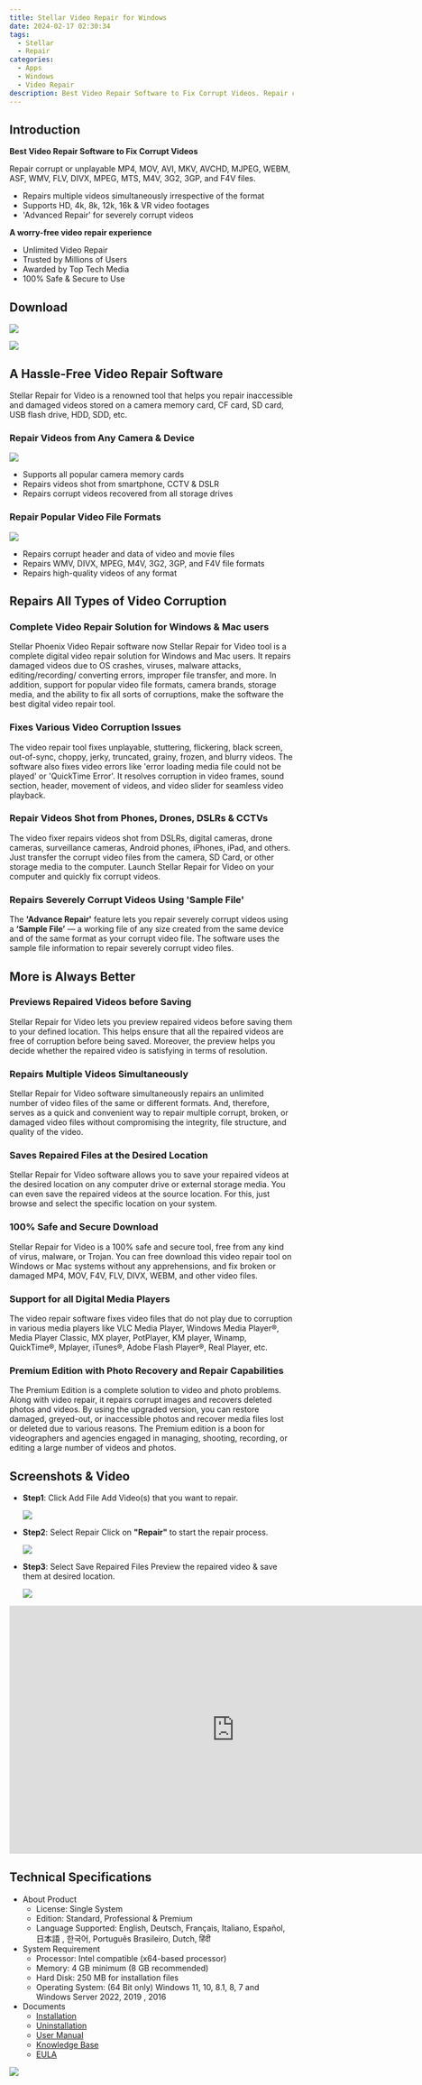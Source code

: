 ```yaml
---
title: Stellar Video Repair for Windows
date: 2024-02-17 02:30:34
tags: 
  - Stellar
  - Repair
categories: 
  - Apps
  - Windows
  - Video Repair
description: Best Video Repair Software to Fix Corrupt Videos. Repair corrupt or unplayable MP4, MOV, AVI, MKV, AVCHD, MJPEG, WEBM, ASF, WMV, FLV, DIVX, MPEG, MTS, M4V, 3G2, 3GP, and F4V files.
---
```


## Introduction

**Best Video Repair Software to Fix Corrupt Videos**

Repair corrupt or unplayable MP4, MOV, AVI, MKV, AVCHD, MJPEG, WEBM, ASF, WMV, FLV, DIVX, MPEG, MTS, M4V, 3G2, 3GP, and F4V files.

- Repairs multiple videos simultaneously irrespective of the format
- Supports HD, 4k, 8k, 12k, 16k & VR video footages
- 'Advanced Repair' for severely corrupt videos

**A worry-free video repair experience**

- Unlimited Video Repair
- Trusted by Millions of Users
- Awarded by Top Tech Media
- 100% Safe & Secure to Use


## Download

[![](/images/apps/stellar/stellar-repair-for-video/logo/win.png)](https://secure.2checkout.com/order/cart.php?PRODS=4728004&QTY=1&AFFILIATE=108875)

[![](/images/common/buy-download-win.png)](https://secure.2checkout.com/order/cart.php?PRODS=4728004&QTY=1&AFFILIATE=108875)

## A Hassle-Free Video Repair Software

Stellar Repair for Video is a renowned tool that helps you repair inaccessible and damaged videos stored on a camera memory card, CF card, SD card, USB flash drive, HDD, SDD, etc. 

### Repair Videos from Any Camera & Device

![](/images/apps/stellar/stellar-repair-for-video/page/man-with-laptop-storage-devices.png)

- Supports all popular camera memory cards
- Repairs videos shot from smartphone, CCTV & DSLR
- Repairs corrupt videos recovered from all storage drives

### Repair Popular Video File Formats

![](/images/apps/stellar/stellar-repair-for-video/page/man-with-laptop-file-types.png)


- Repairs corrupt header and data of video and movie files
- Repairs WMV, DIVX, MPEG, M4V, 3G2, 3GP, and F4V file formats
- Repairs high-quality videos of any format

## Repairs All Types of Video Corruption

### Complete Video Repair Solution for Windows & Mac users

Stellar Phoenix Video Repair software now Stellar Repair for Video tool is a complete digital video repair solution for Windows and Mac users. It repairs damaged videos due to OS crashes, viruses, malware attacks, editing/recording/ converting errors, improper file transfer, and more. In addition, support for popular video file formats, camera brands, storage media, and the ability to fix all sorts of corruptions, make the software the best digital video repair tool.

### Fixes Various Video Corruption Issues

The video repair tool fixes unplayable, stuttering, flickering, black screen, out-of-sync, choppy, jerky, truncated, grainy, frozen, and blurry videos. The software also fixes video errors like 'error loading media file could not be played' or 'QuickTime Error'. It resolves corruption in video frames, sound section, header, movement of videos, and video slider for seamless video playback.

### Repair Videos Shot from Phones, Drones, DSLRs & CCTVs

The video fixer repairs videos shot from DSLRs, digital cameras, drone cameras, surveillance cameras, Android phones, iPhones, iPad, and others. Just transfer the corrupt video files from the camera, SD Card, or other storage media to the computer. Launch Stellar Repair for Video on your computer and quickly fix corrupt videos.

### Repairs Severely Corrupt Videos Using 'Sample File'

The **'Advance Repair'** feature lets you repair severely corrupt videos using a **‘Sample File’** — a working file of any size created from the same device and of the same format as your corrupt video file. The software uses the sample file information to repair severely corrupt video files.


## More is Always Better

### Previews Repaired Videos before Saving

Stellar Repair for Video lets you preview repaired videos before saving them to your defined location. This helps ensure that all the repaired videos are free of corruption before being saved. Moreover, the preview helps you decide whether the repaired video is satisfying in terms of resolution.

### Repairs Multiple Videos Simultaneously

Stellar Repair for Video software simultaneously repairs an unlimited number of video files of the same or different formats. And, therefore, serves as a quick and convenient way to repair multiple corrupt, broken, or damaged video files without compromising the integrity, file structure, and quality of the video.

### Saves Repaired Files at the Desired Location

Stellar Repair for Video software allows you to save your repaired videos at the desired location on any computer drive or external storage media. You can even save the repaired videos at the source location. For this, just browse and select the specific location on your system.

### 100% Safe and Secure Download

Stellar Repair for Video is a 100% safe and secure tool, free from any kind of virus, malware, or Trojan. You can free download this video repair tool on Windows or Mac systems without any apprehensions, and fix broken or damaged MP4, MOV, F4V, FLV, DIVX, WEBM, and other video files.

### Support for all Digital Media Players

The video repair software fixes video files that do not play due to corruption in various media players like VLC Media Player, Windows Media Player®, Media Player Classic, MX player, PotPlayer, KM player, Winamp, QuickTime®, Mplayer, iTunes®, Adobe Flash Player®, Real Player, etc.

### Premium Edition with Photo Recovery and Repair Capabilities

The Premium Edition is a complete solution to video and photo problems. Along with video repair, it repairs corrupt images and recovers deleted photos and videos. By using the upgraded version, you can restore damaged, greyed-out, or inaccessible photos and recover media files lost or deleted due to various reasons. The Premium edition is a boon for videographers and agencies engaged in managing, shooting, recording, or editing a large number of videos and photos.

## Screenshots & Video

- **Step1**: Click Add File
  Add Video(s) that you want to repair.

  ![](/images/apps/stellar/stellar-repair-for-video/page/stellar-video-repair-add-files.png)

- **Step2**: Select Repair
  Click on **"Repair"** to start the repair process.

  ![](/images/apps/stellar/stellar-repair-for-video/page/stellar-repairing-selected-videos.png)


- **Step3**: Select Save Repaired Files
  Preview the repaired video & save them at desired location.
  
  ![](/images/apps/stellar/stellar-repair-for-video/page/stellar-video-repair-select-save-repaired-files.png)
  

<iframe width="798" height="440" src="https://www.youtube.com/embed/Qe0ZNAFEGfQ" title="How to Fix or Repair Corrupt or Broken Video {Updated- 2023}" frameborder="0" allow="accelerometer; autoplay; clipboard-write; encrypted-media; gyroscope; picture-in-picture; web-share" allowfullscreen></iframe>


## Technical Specifications

- About Product
  - License: 	Single System
  - Edition: 	Standard, Professional & Premium
  - Language Supported: 	English, Deutsch, Français, Italiano, Español, 日本語 , 한국어, Português Brasileiro, Dutch, हिंदी	
- System Requirement
  - Processor: 	Intel compatible (x64-based processor)
  - Memory: 	4 GB minimum (8 GB recommended)
  - Hard Disk: 	250 MB for installation files
  - Operating System: (64 Bit only) Windows 11, 10, 8.1, 8, 7 and Windows Server 2022, 2019 , 2016
- Documents
  - [Installation](https://www.stellarinfo.com/pdf/installation-uninstallation/installation.php?product_id=78)
  - [Uninstallation](https://www.stellarinfo.com/pdf/installation-uninstallation/uninstallation.php?product_id=78)
  - [User Manual](https://www.stellarinfo.com/help/stellar-repair-for-video-6-windows-standard-en-about-stellar-repair-for-video.html)
  - [Knowledge Base](https://www.stellarinfo.com/support/kb/index.php/category/quicktime-mov-repair)
  - [EULA](https://www.stellarinfo.com/installation-uninstallation/eula_eng.pdf)


![](/images/apps/stellar/stellar-repair-for-video/page/trust.png)
